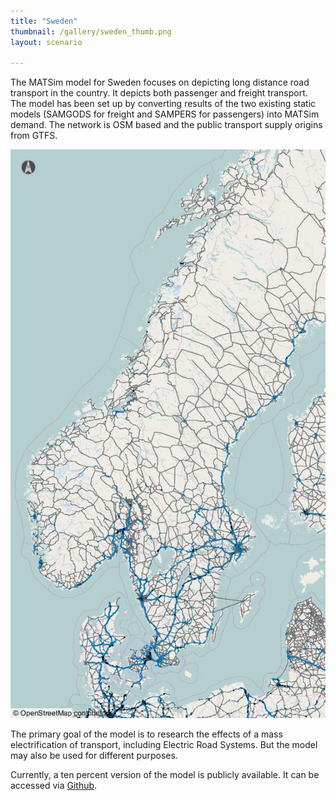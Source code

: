 ```yaml
---
title: "Sweden"
thumbnail: /gallery/sweden_thumb.png
layout: scenario

---
```

The MATSim model for Sweden focuses on depicting long distance road transport in the country. It depicts both passenger and freight transport.
The model has been set up by converting results of the two existing static models (SAMGODS for freight and SAMPERS for passengers) into MATSim demand. The network is OSM based and the public transport supply origins from GTFS.

![Sweden](/gallery/sweden_1.jpg)

The primary goal of the model is to research the effects of a mass electrification of transport, including Electric Road Systems. But the model may also be used for different purposes.

Currently, a ten percent version of the model is publicly available. It can be accessed via [Github](https://github.com/matsim-vsp/matsim-sweden).